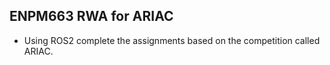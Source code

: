 ## ENPM663 RWA for ARIAC
* Using ROS2 complete the assignments based on the competition called ARIAC.

